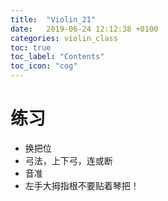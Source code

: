```yaml
---
title:  "Violin_21"
date:   2019-06-24 12:12:38 +0100
categories: violin_class
toc: true
toc_label: "Contents"
toc_icon: "cog"
---
```


# 练习

* 换把位
* 弓法，上下弓，连或断
* 音准
* 左手大拇指根不要贴着琴把！